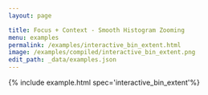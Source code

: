 ```yaml
---
layout: page

title: Focus + Context - Smooth Histogram Zooming
menu: examples
permalink: /examples/interactive_bin_extent.html
image: /examples/compiled/interactive_bin_extent.png
edit_path: _data/examples.json
---
```




{% include example.html spec='interactive_bin_extent'%}
